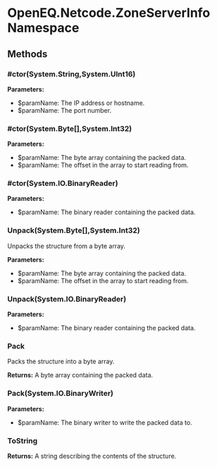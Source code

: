 ﻿# OpenEQ.Netcode.ZoneServerInfo Namespace

## Methods

### #ctor(System.String,System.UInt16)



**Parameters:**

- $paramName: The IP address or hostname.
- $paramName: The port number.

### #ctor(System.Byte[],System.Int32)



**Parameters:**

- $paramName: The byte array containing the packed data.
- $paramName: The offset in the array to start reading from.

### #ctor(System.IO.BinaryReader)



**Parameters:**

- $paramName: The binary reader containing the packed data.

### Unpack(System.Byte[],System.Int32)

Unpacks the structure from a byte array.

**Parameters:**

- $paramName: The byte array containing the packed data.
- $paramName: The offset in the array to start reading from.

### Unpack(System.IO.BinaryReader)



**Parameters:**

- $paramName: The binary reader containing the packed data.

### Pack

Packs the structure into a byte array.

**Returns:** A byte array containing the packed data.

### Pack(System.IO.BinaryWriter)



**Parameters:**

- $paramName: The binary writer to write the packed data to.

### ToString



**Returns:** A string describing the contents of the structure.



